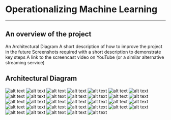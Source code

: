 # Operationalizing Machine Learning
***
## An overview of the project
An Architectural Diagram
A short description of how to improve the project in the future
Screenshots required with a short description to demonstrate key steps
A link to the screencast video on YouTube (or a similar alternative streaming service)
## Architectural Diagram
![alt text](https://raw.githubusercontent.com/AmDeep/Project2_Udacity_Microsoft_ML/main/Images/screen-shot-2020-09-15-at-12.36.11-pm.png)
![alt text](https://raw.githubusercontent.com/AmDeep/Project2_Udacity_Microsoft_ML/main/Images/Image1.PNG)
![alt text](https://raw.githubusercontent.com/AmDeep/Project2_Udacity_Microsoft_ML/main/Images/Image2.PNG)
![alt text](https://raw.githubusercontent.com/AmDeep/Project2_Udacity_Microsoft_ML/main/Images/Image3.PNG)
![alt text](https://raw.githubusercontent.com/AmDeep/Project2_Udacity_Microsoft_ML/main/Images/Image4.PNG)
![alt text](https://raw.githubusercontent.com/AmDeep/Project2_Udacity_Microsoft_ML/main/Images/Image5.PNG)
![alt text](https://raw.githubusercontent.com/AmDeep/Project2_Udacity_Microsoft_ML/main/Images/Image6.PNG)
![alt text](https://raw.githubusercontent.com/AmDeep/Project2_Udacity_Microsoft_ML/main/Images/Image7.PNG)
![alt text](https://raw.githubusercontent.com/AmDeep/Project2_Udacity_Microsoft_ML/main/Images/Image8.PNG)
![alt text](https://raw.githubusercontent.com/AmDeep/Project2_Udacity_Microsoft_ML/main/Images/Image9.PNG)
![alt text](https://raw.githubusercontent.com/AmDeep/Project2_Udacity_Microsoft_ML/main/Images/Image10.PNG)
![alt text](https://raw.githubusercontent.com/AmDeep/Project2_Udacity_Microsoft_ML/main/Images/Image11.PNG)
![alt text](https://raw.githubusercontent.com/AmDeep/Project2_Udacity_Microsoft_ML/main/Images/Image12.PNG)
![alt text](https://raw.githubusercontent.com/AmDeep/Project2_Udacity_Microsoft_ML/main/Images/Image13.PNG)
![alt text](https://raw.githubusercontent.com/AmDeep/Project2_Udacity_Microsoft_ML/main/Images/Image14.PNG)
![alt text](https://raw.githubusercontent.com/AmDeep/Project2_Udacity_Microsoft_ML/main/Images/Image15.PNG)
![alt text](https://raw.githubusercontent.com/AmDeep/Project2_Udacity_Microsoft_ML/main/Images/ApplicationInsightEnabled.PNG)
![alt text](https://raw.githubusercontent.com/AmDeep/Project2_Udacity_Microsoft_ML/main/Images/Consume_Publish_SDK.PNG)
![alt text](https://raw.githubusercontent.com/AmDeep/Project2_Udacity_Microsoft_ML/main/Images/Endpoint_JSON_Output.PNG)
![alt text](https://raw.githubusercontent.com/AmDeep/Project2_Udacity_Microsoft_ML/main/Images/Endpoint_Pipeline_Complete.PNG)
![alt text](https://raw.githubusercontent.com/AmDeep/Project2_Udacity_Microsoft_ML/main/Images/Endpoint_Pipeline_Complete_1.PNG)
![alt text](https://raw.githubusercontent.com/AmDeep/Project2_Udacity_Microsoft_ML/main/Images/Endpoint_Pipeline_Complete_2.PNG)
![alt text](https://raw.githubusercontent.com/AmDeep/Project2_Udacity_Microsoft_ML/main/Images/Endpoint_Pipeline_Complete_11.PNG)
![alt text](https://raw.githubusercontent.com/AmDeep/Project2_Udacity_Microsoft_ML/main/Images/Endpoint_py.PNG)
![alt text](https://raw.githubusercontent.com/AmDeep/Project2_Udacity_Microsoft_ML/main/Images/Enpoint_SDK_Check.PNG)
![alt text](https://raw.githubusercontent.com/AmDeep/Project2_Udacity_Microsoft_ML/main/Images/HTTPAPI_1.PNG)
![alt text](https://raw.githubusercontent.com/AmDeep/Project2_Udacity_Microsoft_ML/main/Images/HTTPAPI_2.PNG)
![alt text](https://raw.githubusercontent.com/AmDeep/Project2_Udacity_Microsoft_ML/main/Images/Insights.PNG)
![alt text](https://raw.githubusercontent.com/AmDeep/Project2_Udacity_Microsoft_ML/main/Images/Logspyresult.PNG)
![alt text](https://raw.githubusercontent.com/AmDeep/Project2_Udacity_Microsoft_ML/main/Images/Pipeline_1.PNG)
![alt text](https://raw.githubusercontent.com/AmDeep/Project2_Udacity_Microsoft_ML/main/Images/Pipeline_2.PNG)
![alt text](https://raw.githubusercontent.com/AmDeep/Project2_Udacity_Microsoft_ML/main/Images/Pipeline_Endpoint_5.PNG)
![alt text](https://raw.githubusercontent.com/AmDeep/Project2_Udacity_Microsoft_ML/main/Images/Pipeline_Rest_Endpoint_6.PNG)
